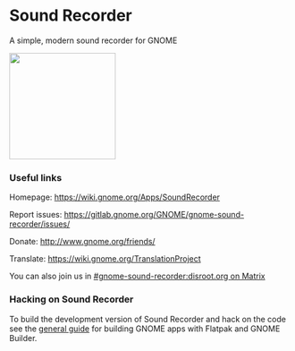 # Sound Recorder

A simple, modern sound recorder for GNOME

<a href="https://flathub.org/apps/details/org.gnome.SoundRecorder">
<img src="https://flathub.org/assets/badges/flathub-badge-i-en.png" width="190px" />
</a>


### Useful links

Homepage: https://wiki.gnome.org/Apps/SoundRecorder

Report issues: https://gitlab.gnome.org/GNOME/gnome-sound-recorder/issues/

Donate: http://www.gnome.org/friends/

Translate: https://wiki.gnome.org/TranslationProject

You can also join us in [#gnome-sound-recorder:disroot.org on Matrix](https://matrix.to/#/#gnome-sound-recorder:disroot.org) 

### Hacking on Sound Recorder

To build the development version of Sound Recorder and hack on the code
see the [general guide](https://wiki.gnome.org/Newcomers/BuildProject)
for building GNOME apps with Flatpak and GNOME Builder.
